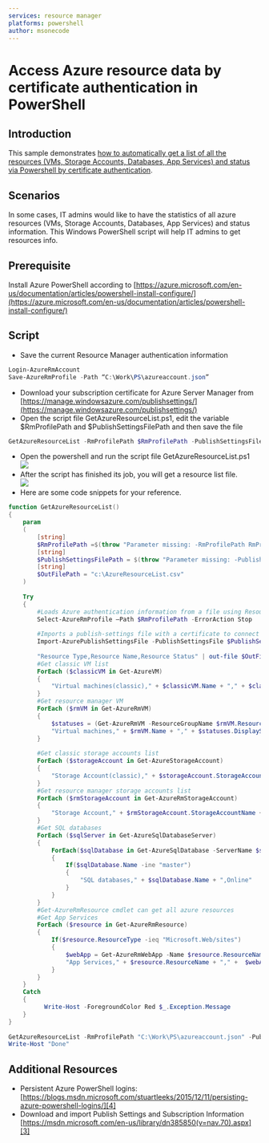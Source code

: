 ```yaml
---
services: resource manager
platforms: powershell
author: msonecode
---
```


# Access Azure resource data by certificate authentication in PowerShell

## Introduction
This sample demonstrates [how to automatically get a list of all the resources (VMs, Storage Accounts, Databases, App Services) and status via Powershell by certificate authentication](https://gallery.technet.microsoft.com/Access-Azure-resource-data-ca9cc9f7). 

## Scenarios
In some cases, IT admins would like to have the statistics of all azure resources (VMs, Storage Accounts, Databases, App Services) and status information. This Windows PowerShell script will help IT admins to get resources info.

## Prerequisite 
Install Azure PowerShell according to [https://azure.microsoft.com/en-us/documentation/articles/powershell-install-configure/](https://azure.microsoft.com/en-us/documentation/articles/powershell-install-configure/)

## Script
- Save the current Resource Manager authentication information  
```ps1
Login-AzureRmAccount 
Save-AzureRmProfile -Path “C:\Work\PS\azureaccount.json”
```
- Download your subscription certificate for Azure Server Manager from [https://manage.windowsazure.com/publishsettings/](https://manage.windowsazure.com/publishsettings/)
- Open the script file GetAzureResourceList.ps1, edit the variable $RmProfilePath and $PublishSettingsFilePath and then save the file  
```ps1
GetAzureResourceList -RmProfilePath $RmProfilePath -PublishSettingsFilePath $PublishSettingsFilePath
```
- Open the powershell and run the script file GetAzureResourceList.ps1  
![][1]  
- After the script has finished its job, you will get a resource list file.   
![][2]
- Here are some code snippets for your reference. 
```ps1
function GetAzureResourceList() 
{ 
    param 
    ( 
        [string] 
        $RmProfilePath =$(throw "Parameter missing: -RmProfilePath RmProfilePath"),  
        [string] 
        $PublishSettingsFilePath = $(throw "Parameter missing: -PublishSettingsFilePath PublishSettingsFilePath"), 
        [string] 
        $OutFilePath = "c:\AzureResourceList.csv" 
    ) 
      
    Try 
    { 
        #Loads Azure authentication information from a file using Resource Manager.https://portal.azure.com 
        Select-AzureRmProfile –Path $RmProfilePath -ErrorAction Stop 
 
        #Imports a publish-settings file with a certificate to connect to your Windows Azure account using Server Manager.https://manage.windowsazure.com/publishsettings/ 
        Import-AzurePublishSettingsFile -PublishSettingsFile $PublishSettingsFilePath -ErrorAction Stop 
 
        "Resource Type,Resource Name,Resource Status" | out-file $OutFilePath -encoding ascii -append 
        #Get classic VM list 
        ForEach ($classicVM in Get-AzureVM)  
        { 
            "Virtual machines(classic)," + $classicVM.Name + "," + $classicVM.Status | out-file $OutFilePath -encoding ascii -append 
        } 
        #Get resource manager VM  
        ForEach ($rmVM in Get-AzureRmVM)  
        { 
            $statuses = (Get-AzureRmVM -ResourceGroupName $rmVM.ResourceGroupName -Name $rmVM.Name -Status).Statuses  
            "Virtual machines," + $rmVM.Name + "," + $statuses.DisplayStatus | out-file $OutFilePath -encoding ascii -append 
        } 
 
        #Get classic storage accounts list 
        ForEach ($storageAccount in Get-AzureStorageAccount)  
        { 
            "Storage Account(classic)," + $storageAccount.StorageAccountName + ",Available" | out-file $OutFilePath -encoding ascii -append 
        } 
        #Get resource manager storage accounts list 
        ForEach ($rmStorageAccount in Get-AzureRmStorageAccount)  
        { 
            "Storage Account," + $rmStorageAccount.StorageAccountName + "," +  $rmStorageAccount.StatusOfPrimary | out-file $OutFilePath -encoding ascii -append 
        } 
        #Get SQL databases 
        ForEach ($sqlServer in Get-AzureSqlDatabaseServer)  
        { 
            ForEach($sqlDatabase in Get-AzureSqlDatabase -ServerName $sqlServer.ServerName) 
            { 
                If($sqlDatabase.Name -ine "master") 
                { 
                    "SQL databases," + $sqlDatabase.Name + ",Online"  | out-file $OutFilePath -encoding ascii -append 
                } 
            } 
        }     
        #Get-AzureRmResource cmdlet can get all azure resources 
        #Get App Services 
        ForEach ($resource in Get-AzureRmResource)  
        { 
            If($resource.ResourceType -ieq "Microsoft.Web/sites") 
            { 
                $webApp = Get-AzureRmWebApp -Name $resource.ResourceName 
                "App Services," + $resource.ResourceName + "," +  $webApp.State | out-file $OutFilePath -encoding ascii -append 
            } 
        }         
    } 
    Catch 
    {         
          Write-Host -ForegroundColor Red $_.Exception.Message 
    } 
} 
 
GetAzureResourceList -RmProfilePath "C:\Work\PS\azureaccount.json" -PublishSettingsFilePath "C:\Work\AzureCredentials\Visual Studio Ultimate with MSDN-8-2-2016-credentials.publishsettings" 
Write-Host "Done"
```

## Additional Resources 

- Persistent Azure PowerShell logins: [https://blogs.msdn.microsoft.com/stuartleeks/2015/12/11/persisting-azure-powershell-logins/][4]
- Download and import Publish Settings and Subscription Information [https://msdn.microsoft.com/en-us/library/dn385850(v=nav.70).aspx][3]

[1]: images/1.png
[2]: images/2.png
[3]: https://msdn.microsoft.com/en-us/library/dn385850(v=nav.70).aspx
[4]: https://blogs.msdn.microsoft.com/stuartleeks/2015/12/11/persisting-azure-powershell-logins/
